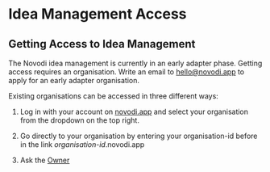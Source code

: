 # Idea Management Access

## Getting Access to Idea Management

The Novodi idea management is currently in an early adapter phase. Getting access requires an organisation. Write an email to hello@novodi.app to apply for an early adapter organisation.

Existing organisations can be accessed in three different ways:

1. Log in with your account on [novodi.app](https://novodi.app/en/home) and select your organisation from the dropdown on the top right.

2. Go directly to your organisation by entering your organisation-id before in the link *organisation-id*.novodi.app

3. Ask the [Owner](/idea_management_roles/#owner)
